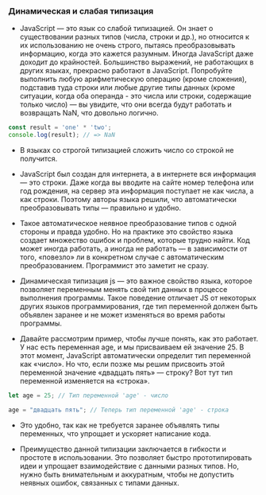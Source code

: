 ### Динамическая и слабая типизация
- JavaScript — это язык со слабой типизацией. Он знает о существовании разных типов (числа, строки и др.), но относится к их использованию не очень строго, пытаясь преобразовывать информацию, когда это кажется разумным. Иногда JavaScript даже доходит до крайностей. Большинство выражений, не работающих в других языках, прекрасно работают в JavaScript. Попробуйте выполнить любую арифметическую операцию (кроме сложения), подставив туда строки или любые другие типы данных (кроме ситуации, когда оба операнда - это числа или строки, содержащие только число) — вы увидите, что они всегда будут работать и возвращать NaN, что довольно логично. 
```javascript
const result = 'one' * 'two';
console.log(result); // => NaN
```

- В языках со строгой типизацией сложить число со строкой не получится.

- JavaScript был создан для интернета, а в интернете вся информация — это строки. Даже когда вы вводите на сайте номер телефона или год рождения, на сервер эта информация поступает не как числа, а как строки. Поэтому авторы языка решили, что автоматически преобразовывать типы — правильно и удобно. 

- Такое автоматическое неявное преобразование типов с одной стороны и правда удобно. Но на практике это свойство языка создает множество ошибок и проблем, которые трудно найти. Код может иногда работать, а иногда не работать — в зависимости от того, «повезло» ли в конкретном случае с автоматическим преобразованием. Программист это заметит не сразу. 

- Динамическая типизация js — это важное свойство языка, которое позволяет переменным менять свой тип данных в процессе выполнения программы. Такое поведение отличает JS от некоторых других языков программирования, где тип переменной должен быть объявлен заранее и не может изменяться во время работы программы. 

- Давайте рассмотрим пример, чтобы лучше понять, как это работает. У нас есть переменная age, и мы присваиваем ей значение 25. В этот момент, JavaScript автоматически определит тип переменной как «число». Но что, если позже мы решим присвоить этой переменной значение «двадцать пять» — строку? Вот тут тип переменной изменяется на «строка». 

```javascript
let age = 25; // Тип переменной 'age' - число

age = "двадцать пять"; // Теперь тип переменной 'age' - строка

``` 

- Это удобно, так как не требуется заранее объявлять типы переменных, что упрощает и ускоряет написание кода. 

- Преимущество данной типизации заключается в гибкости и простоте в использовании. Это позволяет быстро прототипировать идеи и упрощает взаимодействие с данными разных типов. Но, нужно быть внимательным и аккуратным, чтобы не допустить неявных ошибок, связанных с типами данных.